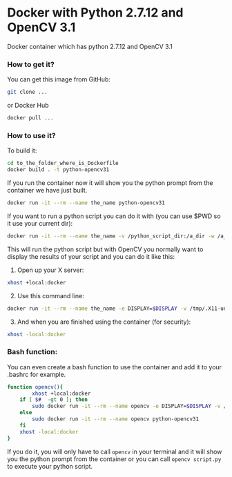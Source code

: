 # Docker with Python 2.7.12 and OpenCV 3.1

Docker container which has python 2.7.12 and OpenCV 3.1

### How to get it?

You can get this image from GitHub:

```bash
git clone ...
```
or Docker Hub

```bash
docker pull ...
```

### How to use it?
To build it:
```bash
cd to_the_folder_where_is_Dockerfile
docker build . -t python-opencv31
```

If you run the container now it will show you the python prompt from the container we have just built.

```bash
docker run -it --rm --name the_name python-opencv31
```

If you want to run a python script you can do it with (you can use $PWD so it use your current dir):

```bash
docker run -it --rm --name the_name -v /python_script_dir:/a_dir -w /a_dir python-opencv31 python script.py
```

This will run the python script but with OpenCV you normally want to display the results of your script and you can do it like this:

1. Open up your X server:

```bash
xhost +local:docker
```

2. Use this command line:

```bash
docker run -it --rm --name the_name -e DISPLAY=$DISPLAY -v /tmp/.X11-unix:/tmp/.X11-unix -v /python_script_dir:/a_dir -w /a_dir python-opencv31 python script.py
```

3. And when you are finished using the container (for security):

```bash
xhost -local:docker
```

### Bash function:

You can even create a bash function to use the container and add it to your .bashrc for example.

```bash
function opencv(){
        xhost +local:docker
	if [ $#  -gt 0 ]; then
		sudo docker run -it --rm --name opencv -e DISPLAY=$DISPLAY -v /tmp/.X11-unix:/tmp/.X11-unix -v $PWD:$PWD -w $PWD python-opencv31 python $1
	else
		sudo docker run -it --rm --name opencv python-opencv31
	fi
	xhost -local:docker
}
```

If you do it, you will only have to call `opencv` in your terminal and it will show you the python prompt from the container or you can call `opencv script.py` to execute your python script.
